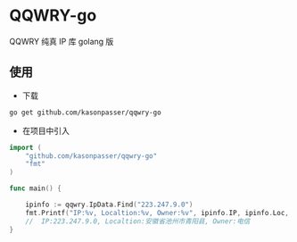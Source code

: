 # QQWRY-go

QQWRY 纯真 IP 库 golang 版

## 使用

- 下载

```bash
go get github.com/kasonpasser/qqwry-go
```

- 在项目中引入

```go
import (
	"github.com/kasonpasser/qqwry-go"
	"fmt"
)

func main() {

    ipinfo := qqwry.IpData.Find("223.247.9.0")
	fmt.Printf("IP:%v, Localtion:%v, Owner:%v", ipinfo.IP, ipinfo.Loc, ipinfo.Owner)
    //  IP:223.247.9.0, Localtion:安徽省池州市青阳县, Owner:电信
}
```
